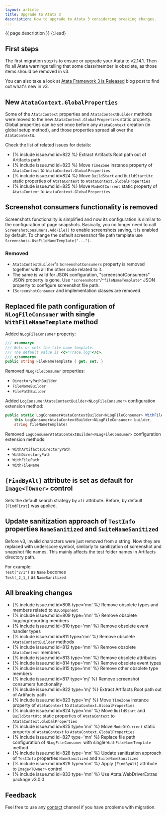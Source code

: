 ```yaml
---
layout: article
title: Upgrade to Atata 3
description: How to upgrade to Atata 3 considering breaking changes.
---
```


{{ page.description }}
{:.lead}

## First steps

The first migration step is to ensure or upgrade your Atata to v2.14.1.
Then fix all Atata warnings telling that some class/member is obsolete, as those items should be removed in v3.

You can also take a look at [Atata Framework 3 is Released](/blog/2024/04/16/atata-framework-3-released/) blog post to find out what's new in v3.

## New `AtataContext.GlobalProperties`

Some of the `AtataContext` properties and `AtataContextBuilder` methods were moved to the new `AtataContext.GlobalProperties` static property.
Global properties can be set once before any `AtataContext` creation (in global setup method),
and those properties spread all over the `AtataContext`s.

Check the list of related issues for details:

- {% include issue.md id=822 %} Extract Artifacts Root path out of Artifacts path
- {% include issue.md id=823 %} Move `TimeZone` instance property of `AtataContext` to `AtataContext.GlobalProperties`
- {% include issue.md id=824 %} Move `BuildStart` and `BuildStartUtc` static properties of `AtataContext` to `AtataContext.GlobalProperties`
- {% include issue.md id=825 %} Move `ModeOfCurrent` static property of `AtataContext` to `AtataContext.GlobalProperties`

## Screenshot consumers functionality is removed

Screenshots functionality is simplified and now its configuration is similar to the configuration of page snapshots. Basically, you no longer need to call `ScreenshotConsumers.AddFile()` to enable screenshots saving, it is enabled by default. To change the default screenshot file path template use `Screenshots.UseFileNameTemplate("...")`.

### Removed

- `AtataContextBuilder`'s `ScreenshotConsumers` property is removed together with all the other code related to it.
- The same is valid for JSON configuration, "screenshotConsumers" JSON property is gone. Use `"screenshots"`/`"fileNameTemplate"` JSON property to configure screenshot file path.
- `IScreenshotConsumer` and implementation classes are removed.

## Replaced file path configuration of `NLogFileConsumer` with single `WithFileNameTemplate` method

Added `NLogFileConsumer` property:

```cs
/// <summary>
/// Gets or sets the file name template.
/// The default value is <c>"Trace.log"</c>.
/// </summary>
public string FileNameTemplate { get; set; }
```

Removed `NLogFileConsumer` properties:

- `DirectoryPathBuilder`
- `FileNameBuilder`
- `FilePathBuilder`

Added `LogConsumerAtataContextBuilder<NLogFileConsumer>` configuration extension method:

```cs
public static LogConsumerAtataContextBuilder<NLogFileConsumer> WithFileNameTemplate(
    this LogConsumerAtataContextBuilder<NLogFileConsumer> builder,
    string fileNameTemplate)
```

Removed `LogConsumerAtataContextBuilder<NLogFileConsumer>` configuration extension methods:

- `WithArtifactsDirectoryPath`
- `WithDirectoryPath`
- `WithFilePath`
- `WithFileName`

## `[FindByAlt]` attribute is set as default for `Image<TOwner>` control

Sets the default search strategy by `alt` attribute.
Before, by default `[FindFirst]` was applied.

## Update sanitization approach of `TestInfo` properties `NameSanitized` and `SuiteNameSanitized`

Before v3, invalid characters were just removed from a string.
Now they are replaced with underscore symbol, similarly to sanitization of screenshot and snapshot file names.
This mainly affects the test folder names in Artifacts directory path.

For example:\
`Test("2/1")` as `Name` becomes\
`Test(_2_1_)` as `NameSanitized`

## All breaking changes

- {% include issue.md id=808 type='mn' %} Remove obsolete types and members related to `UIComponent`
- {% include issue.md id=809 type='mn' %} Remove obsolete logging/reporting members
- {% include issue.md id=810 type='mn' %} Remove obsolete event handler types
- {% include issue.md id=811 type='mn' %} Remove obsolete `AtataContextBuilder` methods
- {% include issue.md id=812 type='mn' %} Remove obsolete `AtataContext` members
- {% include issue.md id=813 type='mn' %} Remove obsolete attributes
- {% include issue.md id=814 type='mn' %} Remove obsolete event types
- {% include issue.md id=815 type='mn' %} Remove other obsolete type members
- {% include issue.md id=817 type='mj' %} Remove screenshot consumers functionality
- {% include issue.md id=822 type='mj' %} Extract Artifacts Root path out of Artifacts path
- {% include issue.md id=823 type='mj' %} Move `TimeZone` instance property of `AtataContext` to `AtataContext.GlobalProperties`
- {% include issue.md id=824 type='mn' %} Move `BuildStart` and `BuildStartUtc` static properties of `AtataContext` to `AtataContext.GlobalProperties`
- {% include issue.md id=825 type='mn' %} Move `ModeOfCurrent` static property of `AtataContext` to `AtataContext.GlobalProperties`
- {% include issue.md id=827 type='mn' %} Replace file path configuration of `NLogFileConsumer` with single `WithFileNameTemplate` method
- {% include issue.md id=828 type='mn' %} Update sanitization approach of `TestInfo` properties `NameSanitized` and `SuiteNameSanitized`
- {% include issue.md id=829 type='mn' %} Apply `[FindByAlt]` attribute to `Image<TOwner>` control
- {% include issue.md id=833 type='mn' %} Use Atata.WebDriverExtras package v3.0.0

## Feedback

Feel free to use any [contact](/contact/) channel if you have problems with migration.